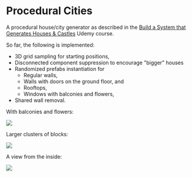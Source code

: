 # Procedural Cities

A procedural house/city generator as described in the [Build a System that Generates Houses & Castles](https://www.udemy.com/course/unity-5-build-a-system-that-generates-houses-castles-auto) Udemy course.

So far, the following is implemented:

- 3D grid sampling for starting positions,
- Disconnected component suppression to encourage "bigger" houses
- Randomized prefabs instantiation for
  - Regular walls,
  - Walls with doors on the ground floor, and
  - Rooftops,
  - Windows with balconies and flowers,
- Shared wall removal.

With balconies and flowers:

![](.readme/added-balconies-and-flowers.jpg)

Larger clusters of blocks:

![](.readme/added-windows.jpg)

A view from the inside:

![](.readme/roofs-and-doors-interior.jpg)
